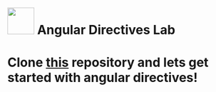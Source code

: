 # <img src="https://cloud.githubusercontent.com/assets/7833470/10899314/63829980-8188-11e5-8cdd-4ded5bcb6e36.png" height="60"> Angular Directives Lab

# Clone [this](https://github.com/sf-wdi-25/angular_directives_lab) repository and lets get started with angular directives!
